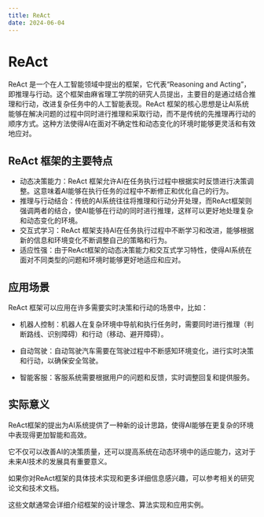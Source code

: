 ```yaml
---
title: ReAct
date: 2024-06-04
---
```


# ReAct

ReAct 是一个在人工智能领域中提出的框架，它代表“Reasoning and Acting”，即推理与行动。这个框架由麻省理工学院的研究人员提出，主要目的是通过结合推理和行动，改进复杂任务中的人工智能表现。ReAct 框架的核心思想是让AI系统能够在解决问题的过程中同时进行推理和采取行动，而不是传统的先推理再行动的顺序方式。这种方法使得AI在面对不确定性和动态变化的环境时能够更灵活和有效地应对。

## ReAct 框架的主要特点
* 动态决策能力：ReAct 框架允许AI在任务执行过程中根据实时反馈进行决策调整。这意味着AI能够在执行任务的过程中不断修正和优化自己的行为。
* 推理与行动结合：传统的AI系统往往将推理和行动分开处理，而ReAct框架则强调两者的结合，使AI能够在行动的同时进行推理，这样可以更好地处理复杂和动态变化的环境。 
* 交互式学习：ReAct 框架支持AI在任务执行过程中不断学习和改进，能够根据新的信息和环境变化不断调整自己的策略和行为。
* 适应性强：由于ReAct框架的动态决策能力和交互式学习特性，使得AI系统在面对不同类型的问题和环境时能够更好地适应和应对。

## 应用场景
ReAct 框架可以应用在许多需要实时决策和行动的场景中，比如：

* 机器人控制：机器人在复杂环境中导航和执行任务时，需要同时进行推理（判断路线、识别障碍）和行动（移动、避开障碍）。

* 自动驾驶：自动驾驶汽车需要在驾驶过程中不断感知环境变化，进行实时决策和行动，以确保安全驾驶。

* 智能客服：客服系统需要根据用户的问题和反馈，实时调整回复和提供服务。


## 实际意义
ReAct框架的提出为AI系统提供了一种新的设计思路，使得AI能够在更复杂的环境中表现得更加智能和高效。

它不仅可以改善AI的决策质量，还可以提高系统在动态环境中的适应能力，这对于未来AI技术的发展具有重要意义。

如果你对ReAct框架的具体技术实现和更多详细信息感兴趣，可以参考相关的研究论文和技术文档。

这些文献通常会详细介绍框架的设计理念、算法实现和应用实例。
